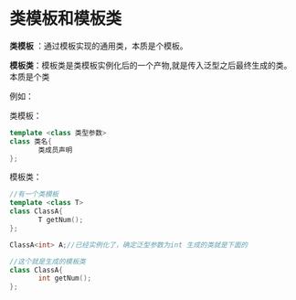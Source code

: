 # 类模板和模板类

**类模板** ：通过模板实现的通用类，本质是个模板。

**模板类**：模板类是类模板实例化后的一个产物,就是传入泛型之后最终生成的类。本质是个类



例如：

类模板：

```cpp
template <class 类型参数>
class 类名{
       类成员声明
};
```

模板类：

```cpp
//有一个类模板
template <class T>
class ClassA{
       T getNum();
};

ClassA<int> A;//已经实例化了，确定泛型参数为int 生成的类就是下面的

//这个就是生成的模板类
class ClassA{
       int getNum();
};


```

